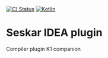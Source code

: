 [![CI Status](https://github.com/turansky/seskar/workflows/idea%20plugin/badge.svg)](https://github.com/turansky/seskar/actions)
[![Kotlin](https://img.shields.io/badge/kotlin-2.1.20-blue.svg?logo=kotlin)](http://kotlinlang.org)

# Seskar IDEA plugin

Compiler plugin K1 companion

